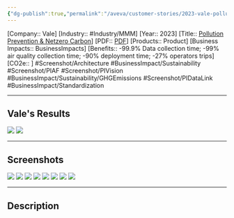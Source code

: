 ```yaml
---
{"dg-publish":true,"permalink":"/aveva/customer-stories/2023-vale-pollution-prevention-and-netzero-carbon/"}
---
```


[Company:: Vale]
[Industry:: #Industry/MMM]
[Year:: 2023]
[Title:: [Pollution Prevention & Netzero Carbon](Homepage%20Example.md)]
[PDF:: [PDF](Homepage%20Example.md)]
[Products:: Product]
[Business Impacts:: BusinessImpacts]
[Benefits:: -99.9% Data collection time; -99% air quality collection time; -90% deployment time; -27% operators trips]
[CO2e:: ]
#Screenshot/Architecture #BusinessImpact/Sustainability #Screenshot/PIAF  #Screenshot/PIVision #BusinessImpact/Sustainability/GHGEmissions #Screenshot/PIDataLink #BusinessImpact/Standardization 

---
## Vale's Results
![](https://i.imgur.com/xnhzz0D.jpg)
![](https://i.imgur.com/9YdjfAH.png)

---
## Screenshots
![](https://i.imgur.com/Z64eg9i.png)
![](https://i.imgur.com/TkdNmd8.png)
![](https://i.imgur.com/yHp02cG.png)
![](https://i.imgur.com/uIFMePG.png)
![](https://i.imgur.com/f2qpP1e.png)
![](https://i.imgur.com/mvw3667.png)
![](https://i.imgur.com/ZCJ7mnv.png)
![](https://i.imgur.com/MaaSDm8.png)

---
## Description